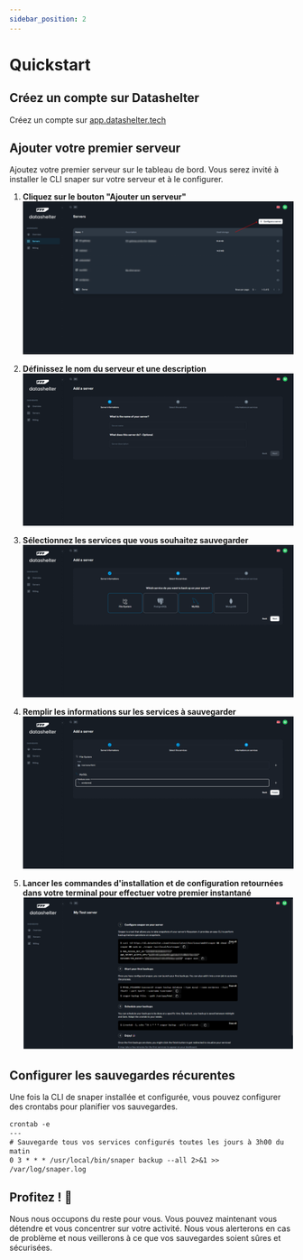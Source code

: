 ```yaml
---
sidebar_position: 2
---
```


# Quickstart

## Créez un compte sur Datashelter

Créez un compte sur [app.datashelter.tech](https://app.datashelter.tech)


## Ajouter votre premier serveur

Ajoutez votre premier serveur sur le tableau de bord. Vous serez invité à installer le CLI snaper sur votre serveur et à le configurer.


1. **Cliquez sur le bouton "Ajouter un serveur"**
![Configure server](assets/quickstart/configure_server.png)

2. **Définissez le nom du serveur et une description**
![Server informations](assets/quickstart/1_server_informations.png)

3. **Sélectionnez les services que vous souhaitez sauvegarder**
![Select services](assets/quickstart/2_select_services.png)

4. **Remplir les informations sur les services à sauvegarder**
![Service informations](assets/quickstart/3_service_informations.png)

1. **Lancer les commandes d'installation et de configuration retournées dans votre terminal pour effectuer votre premier instantané**
![Final step](assets/quickstart/4_final_step.png)

## Configurer les sauvegardes récurentes

Une fois la CLI de snaper installée et configurée, vous pouvez configurer des crontabs pour planifier vos sauvegardes.

```
crontab -e
---
# Sauvegarde tous vos services configurés toutes les jours à 3h00 du matin
0 3 * * * /usr/local/bin/snaper backup --all 2>&1 >> /var/log/snaper.log
```

## Profitez ! 🚀

Nous nous occupons du reste pour vous. Vous pouvez maintenant vous détendre et vous concentrer sur votre activité. Nous vous alerterons en cas de problème et nous veillerons à ce que vos sauvegardes soient sûres et sécurisées.